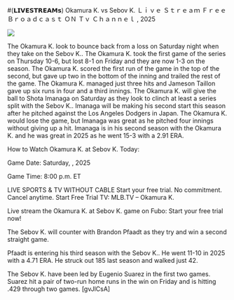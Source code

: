 #(𝗟𝗜𝗩𝗘𝗦𝗧𝗥𝗘𝗔𝗠𝘀) Okamura K. vs Sebov K. Ｌｉｖｅ Ｓｔｒｅａｍ Ｆｒｅｅ Ｂｒｏａｄｃａｓｔ ＯＮ Ｔｖ Ｃｈａｎｎｅｌ , 2025  
  
  
[![](https://i.imgur.com/qSNzIqt.png)](https://movie.rssnews.media/NTIePQGpp.php)  
  
The Okamura K. look to bounce back from a loss on Saturday night when they take on the Sebov K.. The Okamura K. took the first game of the series on Thursday 10-6, but lost 8-1 on Friday and they are now 1-3 on the season. The Okamura K. scored the first run of the game in the top of the second, but gave up two in the bottom of the inning and trailed the rest of the game. The Okamura K. managed just three hits and Jameson Taillon gave up six runs in four and a third innings. The Okamura K. will give the ball to Shota Imanaga on Saturday as they look to clinch at least a series split with the Sebov K.. Imanaga will be making his second start this season after he pitched against the Los Angeles Dodgers in Japan. The Okamura K. would lose the game, but Imanaga was great as he pitched four innings without giving up a hit. Imanaga is in his second season with the Okamura K. and he was great in 2025 as he went 15-3 with a 2.91 ERA.

How to Watch Okamura K. at Sebov K. Today:

Game Date: Saturday, , 2025

Game Time: 8:00 p.m. ET

LIVE SPORTS & TV WITHOUT CABLE
Start your free trial. No commitment. Cancel anytime.
Start Free Trial
TV: MLB.TV – Okamura K.

Live stream the Okamura K. at Sebov K. game on Fubo: Start your free trial now!

The Sebov K. will counter with Brandon Pfaadt as they try and win a second straight game.

Pfaadt is entering his third season with the Sebov K.. He went 11-10 in 2025 with a 4.71 ERA. He struck out 185 last season and walked just 42.

The Sebov K. have been led by Eugenio Suarez in the first two games. Suarez hit a pair of two-run home runs in the win on Friday and is hitting .429 through two games. [gvJlCsA]